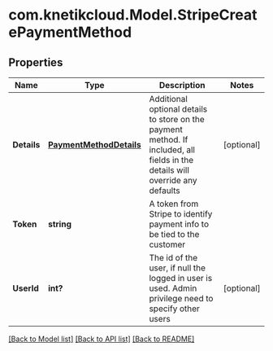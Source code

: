 # com.knetikcloud.Model.StripeCreatePaymentMethod
## Properties

Name | Type | Description | Notes
------------ | ------------- | ------------- | -------------
**Details** | [**PaymentMethodDetails**](PaymentMethodDetails.md) | Additional optional details to store on the payment method. If included, all fields in the details will override any defaults | [optional] 
**Token** | **string** | A token from Stripe to identify payment info to be tied to the customer | 
**UserId** | **int?** | The id of the user, if null the logged in user is used. Admin privilege need to specify other users | [optional] 

[[Back to Model list]](../README.md#documentation-for-models) [[Back to API list]](../README.md#documentation-for-api-endpoints) [[Back to README]](../README.md)

